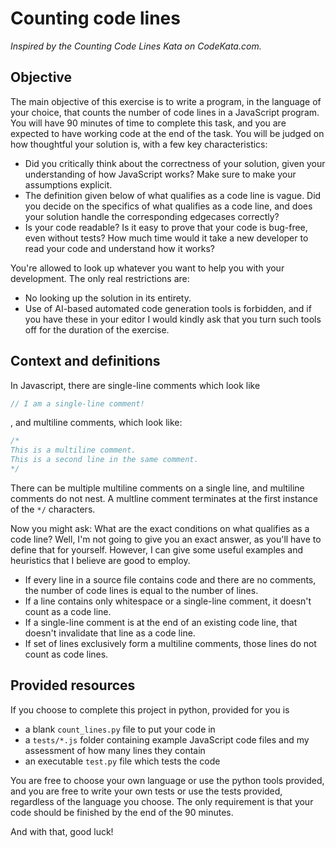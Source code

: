 # Counting code lines

_Inspired by the Counting Code Lines Kata on CodeKata.com._

## Objective
The main objective of this exercise is to write a program, in the language of your choice, that counts the number of code lines in a JavaScript program. You will have 90 minutes of time to complete this task, and you are expected to have working code at the end of the task. You will be judged on how thoughtful your solution is, with a few key characteristics:
* Did you critically think about the correctness of your solution, given your understanding of how JavaScript works? Make sure to make your assumptions explicit.
* The definition given below of what qualifies as a code line is vague. Did you decide on the specifics of what qualifies as a code line, and does your solution handle the corresponding edgecases correctly?
* Is your code readable? Is it easy to prove that your code is bug-free, even without tests? How much time would it take a new developer to read your code and understand how it works?

You're allowed to look up whatever you want to help you with your development. The only real restrictions are:
* No looking up the solution in its entirety.
* Use of AI-based automated code generation tools is forbidden, and if you have these in your editor I would kindly ask that you turn such tools off for the duration of the exercise.

## Context and definitions
In Javascript, there are single-line comments which look like
```js
// I am a single-line comment!
```
, and multiline comments, which look like:
```js
/*
This is a multiline comment.
This is a second line in the same comment.
*/
```

There can be multiple multiline comments on a single line, and multiline comments do not nest. A multline comment terminates at the first instance of the `*/` characters.

Now you might ask: What are the exact conditions on what qualifies as a code line? Well, I'm not going to give you an exact answer, as you'll have to define that for yourself. However, I can give some useful examples and heuristics that I believe are good to employ.
* If every line in a source file contains code and there are no comments, the number of code lines is equal to the number of lines.
* If a line contains only whitespace or a single-line comment, it doesn't count as a code line.
* If a single-line comment is at the end of an existing code line, that doesn't invalidate that line as a code line.
* If set of lines exclusively form a multiline comments, those lines do not count as code lines.

## Provided resources
If you choose to complete this project in python, provided for you is
* a blank `count_lines.py` file to put your code in
* a `tests/*.js` folder containing example JavaScript code files and my assessment of how many lines they contain
* an executable `test.py` file which tests the code

You are free to choose your own language or use the python tools provided, and you are free to write your own tests or use the tests provided, regardless of the language you choose. The only requirement is that your code should be finished by the end of the 90 minutes.

And with that, good luck!
